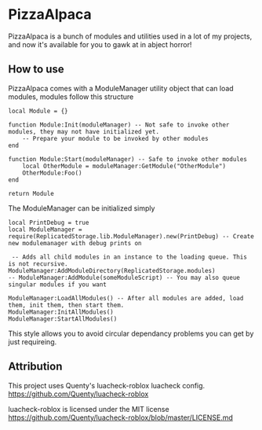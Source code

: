 # PizzaAlpaca

PizzaAlpaca is a bunch of modules and utilities used in a lot of my projects, and now it's available for you to gawk at in abject horror!

## How to use

PizzaAlpaca comes with a ModuleManager utility object that can load modules, modules follow this structure

    local Module = {}

    function Module:Init(moduleManager) -- Not safe to invoke other modules, they may not have initialized yet.
        -- Prepare your module to be invoked by other modules
    end

    function Module:Start(moduleManager) -- Safe to invoke other modules
        local OtherModule = moduleManager:GetModule("OtherModule")
        OtherModule:Foo()
    end

    return Module

The ModuleManager can be initialized simply

    local PrintDebug = true
    local ModuleManager = require(ReplicatedStorage.lib.ModuleManager).new(PrintDebug) -- Create new modulemanager with debug prints on

     -- Adds all child modules in an instance to the loading queue. This is not recursive.
    ModuleManager:AddModuleDirectory(ReplicatedStorage.modules)
    -- ModuleManager:AddModule(someModuleScript) -- You may also queue singular modules if you want

    ModuleManager:LoadAllModules() -- After all modules are added, load them, init them, then start them.
    ModuleManager:InitAllModules()
    ModuleManager:StartAllModules()

This style allows you to avoid circular dependancy problems you can get by just requireing.

## Attribution
This project uses Quenty's luacheck-roblox luacheck config. https://github.com/Quenty/luacheck-roblox

luacheck-roblox is licensed under the MIT license https://github.com/Quenty/luacheck-roblox/blob/master/LICENSE.md